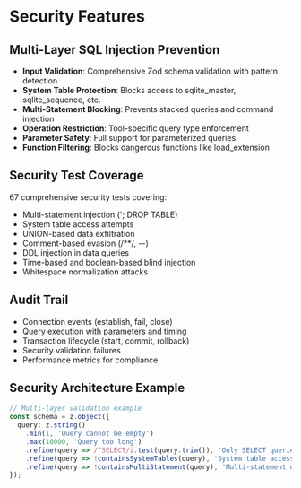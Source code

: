 # Security Features

## Multi-Layer SQL Injection Prevention

- **Input Validation**: Comprehensive Zod schema validation with pattern detection
- **System Table Protection**: Blocks access to sqlite_master, sqlite_sequence, etc.
- **Multi-Statement Blocking**: Prevents stacked queries and command injection
- **Operation Restriction**: Tool-specific query type enforcement
- **Parameter Safety**: Full support for parameterized queries
- **Function Filtering**: Blocks dangerous functions like load_extension

## Security Test Coverage

67 comprehensive security tests covering:
- Multi-statement injection ('; DROP TABLE)
- System table access attempts
- UNION-based data exfiltration
- Comment-based evasion (/**/, --)
- DDL injection in data queries
- Time-based and boolean-based blind injection
- Whitespace normalization attacks

## Audit Trail

- Connection events (establish, fail, close)
- Query execution with parameters and timing
- Transaction lifecycle (start, commit, rollback)
- Security validation failures
- Performance metrics for compliance

## Security Architecture Example

```typescript
// Multi-layer validation example
const schema = z.object({
  query: z.string()
    .min(1, 'Query cannot be empty')
    .max(10000, 'Query too long')
    .refine(query => /^SELECT/i.test(query.trim()), 'Only SELECT queries allowed')
    .refine(query => !containsSystemTables(query), 'System table access denied')
    .refine(query => !containsMultiStatement(query), 'Multi-statement queries blocked')
});
```
